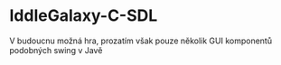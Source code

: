 # IddleGalaxy-C-SDL
V budoucnu možná hra, prozatím však pouze několik GUI komponentů podobných swing v Javě

